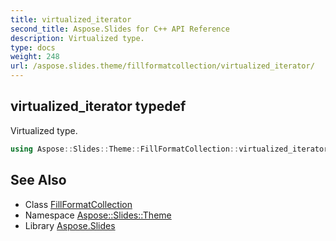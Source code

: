```yaml
---
title: virtualized_iterator
second_title: Aspose.Slides for C++ API Reference
description: Virtualized type.
type: docs
weight: 248
url: /aspose.slides.theme/fillformatcollection/virtualized_iterator/
---
```

## virtualized_iterator typedef


Virtualized type.

```cpp
using Aspose::Slides::Theme::FillFormatCollection::virtualized_iterator =  typename iterator_holder_type::virtualized_iterator
```

## See Also

* Class [FillFormatCollection](../)
* Namespace [Aspose::Slides::Theme](../../)
* Library [Aspose.Slides](../../../)